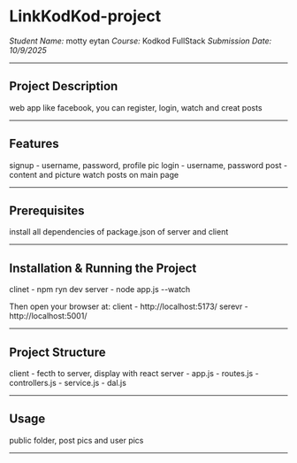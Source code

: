 # LinkKodKod-project


*Student Name:* motty eytan
*Course:* Kodkod FullStack
*Submission Date: 10/9/2025* 

---

## Project Description
web app like facebook, you can register, login, watch and creat posts

---

## Features
signup - username, password, profile pic
login - username, password
post - content and picture
watch posts on main page


---

## Prerequisites
install all dependencies of package.json
of server and client 

---

## Installation & Running the Project
clinet - npm ryn dev 
server - node app.js --watch  



Then open your browser at:
client - http://localhost:5173/
serevr - http://localhost:5001/

---

## Project Structure
client - fecth to server, display with react
server - app.js - routes.js - controllers.js - service.js - dal.js



---

## Usage 
public folder, post pics and user pics 

---

